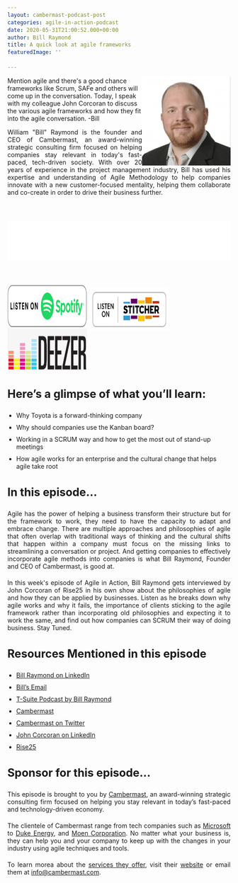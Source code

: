 ```yaml
---
layout: cambermast-podcast-post
categories: agile-in-action-podcast
date: 2020-05-31T21:00:52.000+00:00
author: Bill Raymond
title: A quick look at agile frameworks
featuredImage: ''

---
```

<img src="/uploads/bill-raymond.png" style="float:right;" width="200"/>
Mention agile and there's a good chance frameworks like Scrum, SAFe and others will come up in the conversation. Today, I speak with my colleague John Corcoran to discuss the various agile frameworks and how they fit into the agile conversation. -Bill

William "Bill" Raymond is the founder and CEO of Cambermast, an award-winning strategic consulting firm focused on helping companies stay relevant in today's fast-paced, tech-driven society. With over 20 years of experience in the project management industry, Bill has used his expertise and understanding of Agile Methodology to help companies innovate with a new customer-focused mentality, helping them collaborate and co-create in order to drive their business further.

<p> </p>

<iframe style="border: none" src="//html5-player.libsyn.com/embed/episode/id/14627354/height/90/theme/custom/thumbnail/yes/direction/backward/render-playlist/no/custom-color/87A93A/" height="90" width="100%" scrolling="no"  allowfullscreen webkitallowfullscreen mozallowfullscreen oallowfullscreen msallowfullscreen></iframe>
<p> </p>
<div class="podwrap"> <a href="https://open.spotify.com/show/6ntGFKgVK1vurtfFBCCwLq" target="_blank" rel="noopener"><img class="alignnone wp-image-1313" src="/uploads/listen-spotify.png" alt="Listen to Spotify" width="180" height="95" /></a> <a href="https://www.stitcher.com/podcast/rise25-media/agile-in-action-with-bill-raymond" target="_blank" rel="noopener"> <img class="alignnone wp-image-1318" src="/uploads/sticher-min.png" alt="sticher" width="180" height="95" style="top: 6px; position: relative;" /> </a> <a href="https://www.deezer.com/show/1285692" target="_blank" rel="noopener"><img class="alignnone wp-image-1318" src="/uploads/deezer-logo.png" alt="Deezer" width="180" height="95" /></a></div>

### **Here’s a glimpse of what you’ll learn:**

* Why Toyota is a forward-thinking company
* Why should companies use the Kanban board?
* Working in a SCRUM way and how to get the most out of stand-up meetings
* How agile works for an enterprise and the cultural change that helps agile take root

### **In this episode…**

Agile has the power of helping a business transform their structure but for the framework to work, they need to have the capacity to adapt and embrace change. There are multiple approaches and philosophies of agile that often overlap with traditional ways of thinking and the cultural shifts that happen within a company must focus on the missing links to streamlining a conversation or project. And getting companies to effectively incorporate agile methods into companies is what Bill Raymond, Founder and CEO of Cambermast, is good at.

In this week's episode of Agile in Action, Bill Raymond gets interviewed by John Corcoran of Rise25 in his own show about the philosophies of agile and how they can be applied by businesses. Listen as he breaks down why agile works and why it fails, the importance of clients sticking to the agile framework rather than incorporating old philosophies and expecting it to work the same, and find out how companies can SCRUM their way of doing business. Stay Tuned.

### **Resources Mentioned in this episode**

* [Bill Raymond on LinkedIn](https://www.linkedin.com/in/williamraymond)
* [Bill’s Email](http://bill.raymond@cambermast.com)
* [T-Suite Podcast by Bill Raymond](http://techgenix.com/podcast/the-t-suite/)
* [Cambermast](https://www.cambermast.com/)
* [Cambermast on Twitter](https://twitter.com/cambermast?lang=en)
* [John Corcoran on LinkedIn](https://www.linkedin.com/in/corcoran)
* [Rise25](http://rise25.com)

### **Sponsor for this episode...**

This episode is brought to you by [Cambermast](https://www.cambermast.com/), an award-winning strategic consulting firm focused on helping you stay relevant in today’s fast-paced and technology-driven economy.

The clientele of Cambermast range from tech companies such as [Microsoft](https://www.microsoft.com/en-ph) to [Duke Energy](https://www.duke-energy.com/home), and [Moen Corporation](https://www.moen.com/about-moen/moen-offices). No matter what your business is, they can help you and your company to keep up with the changes in your industry using agile techniques and tools.

To learn morea about the [services they offer](https://www.cambermast.com/services/), visit their [website](http://www.cambermast.com) or email them at [info@cambermast.com](mailto:info@cambermast.com).

<style>ul{list-style:disc;padding-left:20px;}p{text-align:justify;margin-bottom:20px;} ul li{margin-bottom:10px;}h3{font-size:25px;</style>